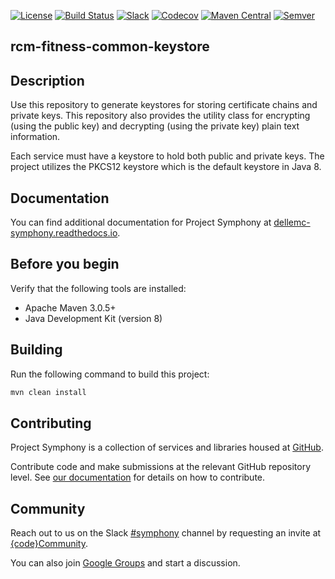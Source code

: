 [![License](https://img.shields.io/badge/License-EPL%201.0-red.svg)](https://opensource.org/licenses/EPL-1.0)
[![Build Status](https://travis-ci.org/dellemc-symphony/rcm-fitness-common-keystore.svg?branch=master)](https://travis-ci.org/dellemc-symphony/rcm-fitness-common-keystore)
[![Slack](http://community.codedellemc.com/badge.svg)](https://codecommunity.slack.com/messages/symphony)
[![Codecov](https://img.shields.io/codecov/c/github/dellemc-symphony/rcm-fitness-common-keystore.svg)](https://codecov.io/gh/dellemc-symphony/rcm-fitness-common-keystore)
[![Maven Central](https://maven-badges.herokuapp.com/maven-central/com.dell.cpsd.rcm.fitness.keystore/rcm-fitness-common-keystore/badge.svg)](https://maven-badges.herokuapp.com/maven-central/com.dell.cpsd.rcm.fitness.keystore/rcm-fitness-common-keystore)
[![Semver](http://img.shields.io/SemVer/2.0.0.png)](http://semver.org/spec/v2.0.0.html)

## rcm-fitness-common-keystore

## Description
Use this repository to generate keystores for storing certificate chains and private keys. This repository also provides the utility class for encrypting (using the public key) and decrypting (using the private key) plain text information.

Each service must have a keystore to hold both public and private keys. The project utilizes the PKCS12 keystore which is the default keystore in Java 8. 

## Documentation
You can find additional documentation for Project Symphony at [dellemc-symphony.readthedocs.io][documentation].

## Before you begin
Verify that the following tools are installed:
 
* Apache Maven 3.0.5+
* Java Development Kit (version 8)

## Building
Run the following command to build this project:
```bash
mvn clean install
```

## Contributing
Project Symphony is a collection of services and libraries housed at [GitHub][github].
 
Contribute code and make submissions at the relevant GitHub repository level. See [our documentation][contributing] for details on how to contribute.

## Community
Reach out to us on the Slack [#symphony][slack] channel by requesting an invite at [{code}Community][codecommunity].
 
You can also join [Google Groups][googlegroups] and start a discussion.
 
[slack]: https://codecommunity.slack.com/messages/symphony
[googlegroups]: https://groups.google.com/forum/#!forum/dellemc-symphony
[codecommunity]: http://community.codedellemc.com/
[contributing]: http://dellemc-symphony.readthedocs.io/en/latest/contributingtosymphony.html
[github]: https://github.com/dellemc-symphony
[documentation]: https://dellemc-symphony.readthedocs.io/en/latest/
